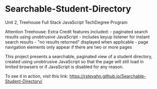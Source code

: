 # Searchable-Student-Directory
 Unit 2, Treehouse Full Stack JavaScript TechDegree Program

Attention Treehouse: Extra Credit features included:
    - paginated search results using unobtrusive JavaScript
    - includes keyup listener for instant search results
    - "no results returned" displayed when applicable
    - page navigation elements only appear if there are two or more pages

This project presents a searchable, paginated view of a student directory,
created using unobtrusive JavaScript so that the page will still load in
limited browsers or if JavaScript is disabled for any reason.

To see it in action, visit this link: https://rstevahn.github.io/Searchable-Student-Directory/ 